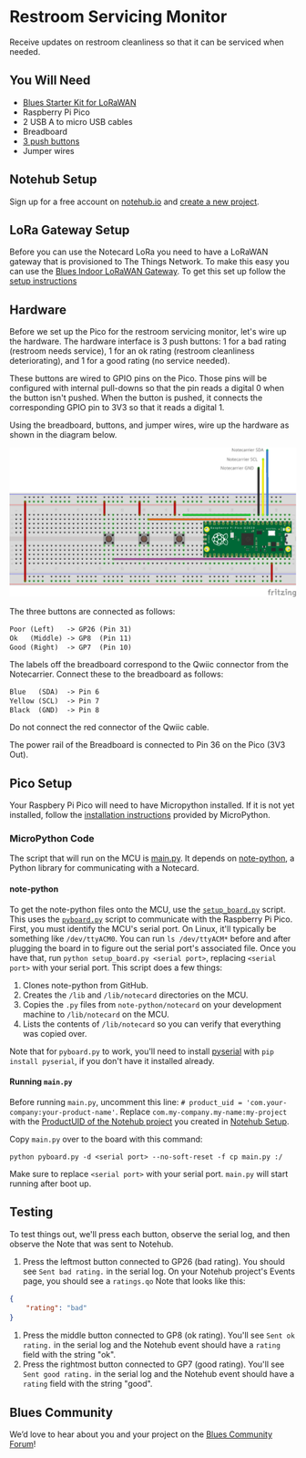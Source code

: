 # Restroom Servicing Monitor

Receive updates on restroom cleanliness so that it can be serviced when needed.

## You Will Need

* [Blues Starter Kit for LoRaWAN](https://shop.blues.com/products/blues-starter-kit-lorawan)
* Raspberry Pi Pico
* 2 USB A to micro USB cables
* Breadboard
* [3 push buttons](https://www.sparkfun.com/products/14460)
* Jumper wires

## Notehub Setup

Sign up for a free account on [notehub.io](https://notehub.io) and [create a new project](https://dev.blues.io/quickstart/notecard-quickstart/notecard-and-notecarrier-pi/#set-up-notehub).

## LoRa Gateway Setup

Before you can use the Notecard LoRa you need to have a LoRaWAN gateway that is provisioned to The Things Network.  To make this easy you can use the [Blues Indoor LoRaWAN Gateway](https://shop.blues.com/products/blues-starter-kit-lorawan).  To get this set up follow the [setup instructions](https://dev.blues.io/lora/connecting-to-a-lorawan-gateway/)


## Hardware

Before we set up the Pico for the restroom servicing monitor, let's wire up the hardware. The hardware interface is 3 push buttons: 1 for a bad rating (restroom needs service), 1 for an ok rating (restroom cleanliness deteriorating), and 1 for a good rating (no service needed).

These buttons are wired to GPIO pins on the Pico. Those pins will be configured with internal pull-downs so that the pin reads a digital 0 when the button isn't pushed. When the button is pushed, it connects the corresponding GPIO pin to 3V3 so that it reads a digital 1.

Using the breadboard, buttons, and jumper wires, wire up the hardware as shown in the diagram below.

![breadboard wiring](images/restroom-monitor-breadboard.png "Breadboard Wiring")

The three buttons are connected as follows:

    Poor (Left)   -> GP26 (Pin 31)
    Ok   (Middle) -> GP8  (Pin 11)
    Good (Right)  -> GP7  (Pin 10)

The labels off the breadboard correspond to the Qwiic connector from the Notecarrier. Connect these to the breadboard as follows:

    Blue   (SDA)  -> Pin 6
    Yellow (SCL)  -> Pin 7
    Black  (GND)  -> Pin 8

Do not connect the red connector of the Qwiic cable.

The power rail of the Breadboard is connected to Pin 36 on the Pico (3V3 Out).

## Pico Setup

Your Raspbery Pi Pico will need to have Micropython installed.  If it is not yet installed, follow the [installation instructions](https://micropython.org/download/RPI_PICO/) provided by MicroPython.

### MicroPython Code

The script that will run on the MCU is [main.py](main.py). It depends on [note-python](https://github.com/blues/note-python), a Python library for communicating with a Notecard.

#### note-python

To get the note-python files onto the MCU, use the [`setup_board.py`](setup_board.py) script. This uses the [`pyboard.py`](pyboard.py) script to communicate with the Raspberry Pi Pico. First, you must identify the MCU's serial port. On Linux, it'll typically be something like `/dev/ttyACM0`. You can run `ls /dev/ttyACM*` before and after plugging the board in to figure out the serial port's associated file. Once you have that, run `python setup_board.py <serial port>`, replacing `<serial port>` with your serial port. This script does a few things:

1. Clones note-python from GitHub.
2. Creates the `/lib` and `/lib/notecard` directories on the MCU.
3. Copies the `.py` files from `note-python/notecard` on your development machine to `/lib/notecard` on the MCU.
4. Lists the contents of `/lib/notecard` so you can verify that everything was copied over.

Note that for `pyboard.py` to work, you'll need to install [pyserial](https://pypi.org/project/pyserial/) with `pip install pyserial`, if you don't have it installed already.

#### Running `main.py`

Before running `main.py`, uncomment this line: `# product_uid = 'com.your-company:your-product-name'`. Replace `com.my-company.my-name:my-project` with the [ProductUID of the Notehub project](https://dev.blues.io/notehub/notehub-walkthrough/#finding-a-productuid) you created in [Notehub Setup](#notehub-setup).

Copy `main.py` over to the board with this command:

```
python pyboard.py -d <serial port> --no-soft-reset -f cp main.py :/
```

Make sure to replace `<serial port>` with your serial port. `main.py` will start running after boot up.
   


## Testing

To test things out, we'll press each button, observe the serial log, and then observe the Note that was sent to Notehub.

1. Press the leftmost button connected to GP26 (bad rating). You should see `Sent bad rating.` in the serial log. On your Notehub project's Events page, you should see a `ratings.qo` Note that looks like this:

```json
{
    "rating": "bad"
}
```

1. Press the middle button connected to GP8 (ok rating). You'll see `Sent ok rating.` in the serial log and the Notehub event should have a `rating` field with the string "ok".
1. Press the rightmost button connected to GP7 (good rating). You'll see `Sent good rating.` in the serial log and the Notehub event should have a `rating` field with the string "good".

## Blues Community

We’d love to hear about you and your project on the [Blues Community Forum](https://discuss.blues.io/)!
